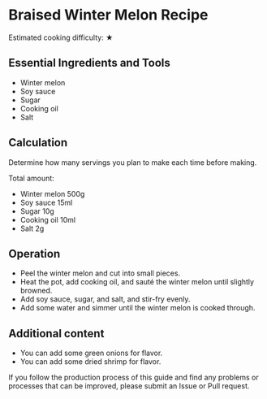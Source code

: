 # Braised Winter Melon Recipe

Estimated cooking difficulty: ★

## Essential Ingredients and Tools

* Winter melon
* Soy sauce
* Sugar
* Cooking oil
* Salt

## Calculation

Determine how many servings you plan to make each time before making.

Total amount:

* Winter melon 500g
* Soy sauce 15ml
* Sugar 10g
* Cooking oil 10ml
* Salt 2g

## Operation

* Peel the winter melon and cut into small pieces.
* Heat the pot, add cooking oil, and sauté the winter melon until slightly browned.
* Add soy sauce, sugar, and salt, and stir-fry evenly.
* Add some water and simmer until the winter melon is cooked through.

## Additional content

* You can add some green onions for flavor.
* You can add some dried shrimp for flavor.

If you follow the production process of this guide and find any problems or processes that can be improved, please submit an Issue or Pull request.
